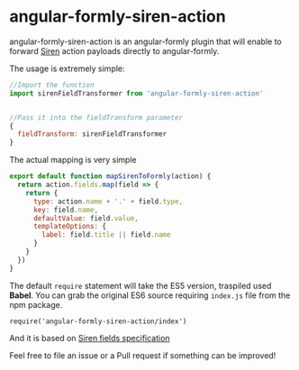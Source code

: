 # angular-formly-siren-action
angular-formly-siren-action is an angular-formly plugin that will enable to forward [Siren](https://github.com/kevinswiber/siren) action payloads directly to angular-formly.


The usage is extremely simple:

```javascript
//Import the function
import sirenFieldTransformer from 'angular-formly-siren-action'


//Pass it into the fieldTransform parameter
{
  fieldTransform: sirenFieldTransformer
}
```

The actual mapping is very simple
```javascript
export default function mapSirenToFormly(action) {
  return action.fields.map(field => {
    return {
      type: action.name + '.' + field.type,
      key: field.name,
      defaultValue: field.value,
      templateOptions: {
        label: field.title || field.name
      }
    }
  })
}
```

The default `require` statement will take the ES5 version, traspiled used **Babel**. You can grab the original ES6 source requiring `index.js` file from the npm package.

`require('angular-formly-siren-action/index')`

And it is based on [Siren fields specification](https://github.com/kevinswiber/siren#fields-1)

Feel free to file an issue or a Pull request if something can be improved!

